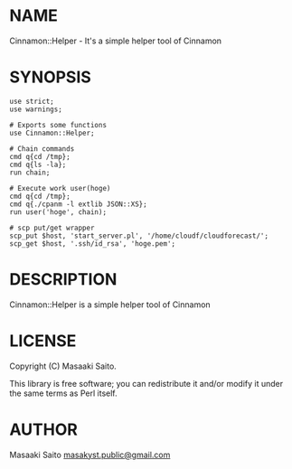 # NAME

Cinnamon::Helper - It's a simple helper tool of Cinnamon

# SYNOPSIS

    use strict;
    use warnings;

    # Exports some functions
    use Cinnamon::Helper;

    # Chain commands 
    cmd q{cd /tmp};
    cmd q{ls -la};
    run chain;

    # Execute work user(hoge)
    cmd q{cd /tmp};
    cmd q{./cpanm -l extlib JSON::XS};
    run user('hoge', chain);

    # scp put/get wrapper
    scp_put $host, 'start_server.pl', '/home/cloudf/cloudforecast/';
    scp_get $host, '.ssh/id_rsa', 'hoge.pem';


# DESCRIPTION

Cinnamon::Helper is a simple helper tool of Cinnamon

# LICENSE

Copyright (C) Masaaki Saito.

This library is free software; you can redistribute it and/or modify
it under the same terms as Perl itself.

# AUTHOR

Masaaki Saito <masakyst.public@gmail.com>
